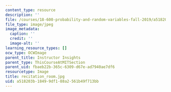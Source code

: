 ```yaml
---
content_type: resource
description: ''
file: /courses/18-600-probability-and-random-variables-fall-2019/a518203b18499df188a2561b49f713bb_recitation_room.jpg
file_type: image/jpeg
image_metadata:
  caption: ''
  credit: ''
  image-alt: ''
learning_resource_types: []
ocw_type: OCWImage
parent_title: Instructor Insights
parent_type: ThisCourseAtMITSection
parent_uid: fbaeb22b-365c-6309-d67e-ad7940ae7df6
resourcetype: Image
title: recitation_room.jpg
uid: a518203b-1849-9df1-88a2-561b49f713bb
---
```

